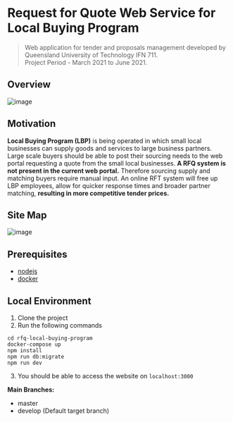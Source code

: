 # Request for Quote Web Service for Local Buying Program
> Web application for tender and proposals management developed by Queensland University of Technology IFN 711. 
> <br/>
> Project Period - March 2021 to June 2021.

## Overview
![image](https://user-images.githubusercontent.com/35501963/135051674-6cd2cc2e-1318-4503-8e67-bf630e9f5456.png)

## Motivation
**Local Buying Program (LBP)**  is being operated in which small local businesses can supply goods and services to large business partners. Large scale buyers should be able to post their sourcing needs to the web portal requesting a quote from the small local businesses. **A RFQ system is not present in the current web portal.** Therefore sourcing supply and matching buyers require manual input. An online RFT system will free up LBP employees, allow for quicker response times and broader partner matching, **resulting in more competitive tender prices.**

## Site Map
![image](https://user-images.githubusercontent.com/35501963/135054475-83a140c9-168e-47b4-ab35-bc6f3ff509d5.png)

## Prerequisites

- [nodejs](https://nodejs.org/en/)
- [docker](https://www.docker.com/)

## Local Environment

1. Clone the project
2. Run the following commands

```
cd rfq-local-buying-program
docker-compose up
npm install
npm run db:migrate
npm run dev
```

3. You should be able to access the website on `localhost:3000`

**Main Branches:**

- master
- develop (Default target branch)
